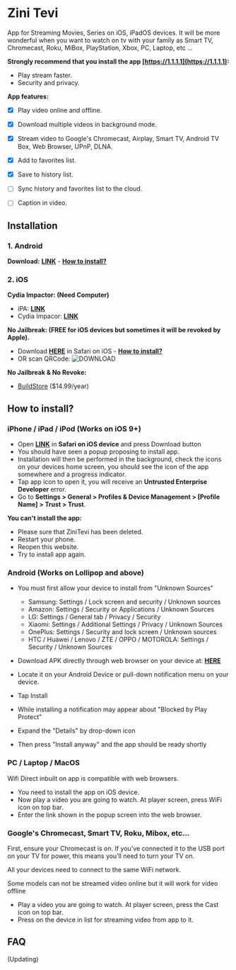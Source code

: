 # Zini Tevi

App for Streaming Movies, Series on iOS, iPadOS devices. It will be more wonderful when you want to watch on tv with your family as Smart TV, Chromecast, Roku, MiBox, PlayStation, Xbox, PC, Laptop, etc ...

**Strongly recommend that you install the app [https://1.1.1.1](https://1.1.1.1):**
- Play stream faster.
- Security and privacy.


**App features:**
- [x] Play video online and offline.
- [x] Download multiple videos in background mode.
- [x] Stream video to Google's Chromecast, Airplay, Smart TV, Android TV Box, Web Browser, UPnP, DLNA.
- [x] Add to favorites list.
- [x] Save to history list.
- [ ] Sync history and favorites list to the cloud.
- [ ] Caption in video.


## Installation

### 1. Android

**Download:** **[LINK](https://github.com/ZiniTevi/movieapps/raw/master/apps/zinitevi.apk)** - **[How to install?](https://github.com/ZiniTevi/movieapps#android-works-on-lollipop-and-above)**

### 2. iOS
    
**Cydia Impactor: (Need Computer)**
    
   - iPA: **[LINK](https://raw.githubusercontent.com/ZiniTevi/movieapps/master/apps/zinitevi.ipa)**
   - Cydia Impacor: **[LINK](http://www.cydiaimpactor.com/)**

**No Jailbreak: (FREE for iOS devices but sometimes it will be revoked by Apple).**

   - Download **[HERE](https://zinitevi.github.io/movieapps/apps/zinitevi.html?rnd=15767453543)** in Safari on iOS - **[How to install?](https://github.com/ZiniTevi/movieapps#iphone--ipad--ipod-works-on-ios-9)**
   - OR scan QRCode:
![DOWNLOAD](https://1.bp.blogspot.com/-JonjaXdqeSo/XZmzIIADOlI/AAAAAAAAALQ/J1eT-JoEQt00AUDTWS5rX-xDfTpZR4BFwCNcBGAsYHQ/s1600/zinitevi_qrcode.png)

**No Jailbreak & No Revoke:**

   - [BuildStore](https://builds.io/) ($14.99/year)

## How to install?

### iPhone / iPad / iPod (Works on iOS 9+)

- Open **[LINK](https://github.com/zinitevi/movieapps#2-ios)** in **Safari on iOS device** and press Download button
- You should have seen a popup proposing to install app.
- Installation will then be performed in the background, check the icons on your devices home screen, you should see the icon of the app somewhere and a progress indicator.
- Tap app icon to open it, you will receive an **Untrusted Enterprise Developer** error.
- Go to **Settings > General > Profiles & Device Management > [Profile Name] > Trust > Trust**.

**You can't install the app:**
  - Please sure that ZiniTevi has been deleted.
  - Restart your phone.
  - Reopen this website.
  - Try to install app again.

### Android (Works on Lollipop and above)

- You must first allow your device to install from "Unknown Sources"
   
  - Samsung: Settings / Lock screen and security / Unknown sources
  - Amazon: Settings / Security or Applications / Unknown Sources
  - LG: Settings / General tab / Privacy / Security
  - Xiaomi: Settings / Additional Settings / Privacy / Unknown Sources
  - OnePlus: Settings / Security and lock screen / Unknown sources
  - HTC / Huawei / Lenovo / ZTE / OPPO / MOTOROLA: Settings / Security / Unknown Sources

- Download APK directly through web browser on your device at: **[HERE](https://github.com/ZiniTevi/movieapps#1-android)**
- Locate it on your Android Device or pull-down notification menu on your device.
- Tap Install
- While installing a notification may appear about "Blocked by Play Protect"
- Expand the "Details" by drop-down icon
- Then press "Install anyway" and the app should be ready shortly


### PC / Laptop / MacOS

Wifi Direct inbuilt on app is compatible with web browsers.

- You need to install the app on iOS device.
- Now play a video you are going to watch. At player screen, press WiFi icon on top bar.
- Enter the link shown in the popup screen into the web browser.


### Google's Chromecast, Smart TV, Roku, Mibox, etc...


First, ensure your Chromecast is on. If you’ve connected it to the USB port on your TV for power, this means you’ll need to turn your TV on.

All your devices need to connect to the same WiFi network.

Some models can not be streamed video online but it will work for video offline

- Play a video you are going to watch. At player screen, press the Cast icon on top bar.
- Press on the device in list for streaming video from app to it.


## FAQ

(Updating)